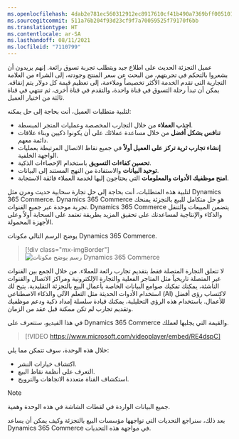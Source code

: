 ```yaml
---
ms.openlocfilehash: 4dab2e781ec560312912ec8917610cf41b490a7369bff005101cc0b00bd3da93
ms.sourcegitcommit: 511a76b204f93d23cf9f7a70059525f79170f6bb
ms.translationtype: HT
ms.contentlocale: ar-SA
ms.lasthandoff: 08/11/2021
ms.locfileid: "7110799"
---
```

عميل التجزئة الحديث على اطلاع جيد ويتطلب تجربة تسوق رائعة. إنهم يريدون أن يشعروا بالتحكم في تجربتهم، من البحث عن سعر المنتج وجودته، إلى الشراء من العلامة التجارية التي تقدم الخدمة الأكثر تخصيصاً وملاءمة، إلى تعظيم قيمة كل دولار يتم إنفاقه. يمكن أن تبدأ رحلة التسوق في قناة واحدة، والتقدم في قناة أخرى، ثم تنتهي في قناة ثالثة من اختيار العميل.

لتلبية متطلبات العميل، أنت بحاجة إلى حل يمكنه:

- **اجذب العملاء** من خلال التجارب المخصصة وعمليات المتجر المبسطة. 
- **تنافس بشكل أفضل** من خلال مساعدة عملائك على أن يكونوا ذكيين وبناء علاقات دائمة معهم.
- **إنشاء تجارب ثرية تركز على العميل أولاً** في جميع نقاط الاتصال المرتبطة بعمليات الواجهة الخلفية. 
- **تحسين كفاءات التسويق** باستخدام الإحصاءات الذكية.
- **توحيد البيانات** والاستفادة من النهج المستند إلى البيانات.
- **امنح موظفيك الأدوات والمعلومات** التي يحتاجون إليها لخدمة العملاء فائقة الاستجابة.

لتلبية هذه المتطلبات، أنت بحاجة إلى حل تجارة سحابية حديث ومرن مثل Dynamics 365 Commerce. Dynamics 365 Commerce هو حل متكامل للبيع بالتجزئة يمنحك تجربة موحدة عبر جميع القنوات. Dynamics 365 Commerce يتضمن المبيعات والتنقل والذكاء والإنتاجية لمساعدتك على تحقيق المزيد بطريقة تعتمد على السحابة أولاً وعلى الأجهزة المحمولة.

يوضح الرسم التالي مكونات Dynamics 365 Commerce.

> [!div class="mx-imgBorder"]
> ![رسم يوضح مكونات Dynamics 365 Commerce](../media/m14-dynamics-365-commerce.png)

لا تتعلق التجارة المتصلة فقط بتقديم تجارب رائعة للعملاء. من خلال الجمع بين القنوات غير المتصلة تاريخياً مثل المتاجر الفعلية والتجارة الإلكترونية ومراكز الاتصال والقنوات الناشئة، يمكنك تفكيك صوامع البيانات الخاصة بأعمال البيع بالتجزئة التقليدية. يتيح لك استخدام الأدوات الحديثة مثل التعلم الآلي والذكاء الاصطناعي (AI) لاكتساب رؤى أفضل للأعمال. باستخدام هذه الرؤي التحليلية، يمكنك قيادة سلسلة إمداد ذكية ودعم موظفيك وتقديم تجارب لم تكن ممكنة قبل عقد من الزمان.

في هذا الفيديو، ستتعرف على Dynamics 365 Commerce والقيمة التي يجلبها لعملك.
 
> [!VIDEO https://www.microsoft.com/videoplayer/embed/RE4dspC]

خلال هذه الوحدة، سوف تتمكن مما يلي: 

- اكتشاف خيارات النشر.
- التعرف على أنظمة نقاط البيع.
- استكشاف القناة متعددة الاتجاهات والترويج.

> [!NOTE]
> جميع البيانات الواردة في لقطات الشاشة في هذه الوحدة وهمية.

بعد ذلك، سنراجع التحديات التي تواجهها مؤسسات البيع بالتجزئة وكيف يمكن أن يساعد Dynamics 365 Commerce في مواجهة هذه التحديات.
